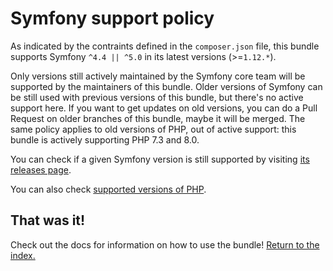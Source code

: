 Symfony support policy
======================

As indicated by the contraints defined in the `composer.json` file, this bundle
supports Symfony `^4.4 || ^5.0` in its latest versions (>=`1.12.*`).

Only versions still actively maintained by the Symfony core team will be supported by
the maintainers of this bundle. Older versions of Symfony can be still used with previous
versions of this bundle, but there's no active support here.
If you want to get updates on old versions, you can do a Pull Request on older branches
of this bundle, maybe it will be merged.
The same policy applies to old versions of PHP, out of active support: this bundle is actively
supporting PHP 7.3 and 8.0.

You can check if a given Symfony version is still supported by visiting [its
releases page](//symfony.com/releases).

You can also check [supported versions of PHP](//php.net/supported-versions.php).

## That was it!

Check out the docs for information on how to use the bundle! [Return to the
index.](/docs/index.md)
